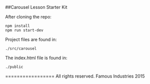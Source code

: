 ##Carousel Lesson Starter Kit

After cloning the repo:

    npm install
    npm run start-dev


Project files are found in:

    ./src/carousel

The index.html file is found in:

    ./public
  


=================
All rights reserved. Famous Industries 2015
